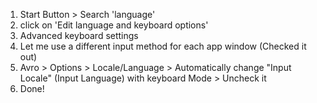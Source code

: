 1. Start Button > Search 'language'
2. click on 'Edit language and keyboard options'
3. Advanced keyboard settings
4. Let me use a different input method for each app window (Checked it out)
5. Avro > Options > Locale/Language > Automatically change "Input Locale" (Input Language) with keyboard Mode > Uncheck it
6. Done!